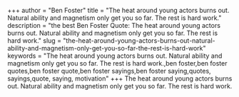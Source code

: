 +++
author = "Ben Foster"
title = "The heat around young actors burns out. Natural ability and magnetism only get you so far. The rest is hard work."
description = "the best Ben Foster Quote: The heat around young actors burns out. Natural ability and magnetism only get you so far. The rest is hard work."
slug = "the-heat-around-young-actors-burns-out-natural-ability-and-magnetism-only-get-you-so-far-the-rest-is-hard-work"
keywords = "The heat around young actors burns out. Natural ability and magnetism only get you so far. The rest is hard work.,ben foster,ben foster quotes,ben foster quote,ben foster sayings,ben foster saying,quotes, sayings,quote, saying, motivation"
+++
The heat around young actors burns out. Natural ability and magnetism only get you so far. The rest is hard work.
